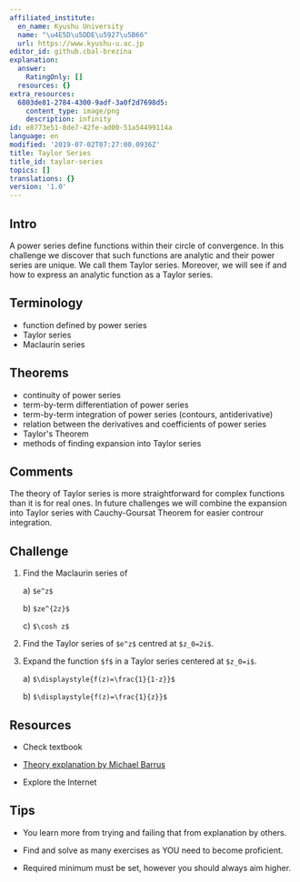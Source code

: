```yaml
---
affiliated_institute:
  en_name: Kyushu University
  name: "\u4E5D\u5DDE\u5927\u5B66"
  url: https://www.kyushu-u.ac.jp
editor_id: github.cbal-brezina
explanation:
  answer:
    RatingOnly: []
  resources: {}
extra_resources:
  6803de81-2784-4300-9adf-3a0f2d7698d5:
    content_type: image/png
    description: infinity
id: e8773e51-8de7-42fe-ad00-51a54499114a
language: en
modified: '2019-07-02T07:27:00.0936Z'
title: Taylor Series
title_id: taylor-series
topics: []
translations: {}
version: '1.0'
---
```


## Intro

A power series define functions within their circle of convergence. In this challenge we discover that such functions are analytic and their power series are unique. We call them  Taylor series. Moreover, we will see  if and how to express an analytic function as a Taylor series.   


## Terminology

- function  defined by power series
- Taylor series
- Maclaurin series 


## Theorems

- continuity of power series
- term-by-term differentiation of power series
- term-by-term integration of power series (contours, antiderivative)
- relation between the derivatives and coefficients of power series 
- Taylor's Theorem
- methods of finding expansion into Taylor series






## Comments

The theory of Taylor series is more straightforward for complex functions than it is for real ones. In future challenges we will combine the expansion into Taylor series  with Cauchy-Goursat Theorem for easier controur integration.


## Challenge

1. Find the Maclaurin series of

   a)  `$e^z$`
   
   b) `$ze^{2z}$`
   
   c) `$\cosh z$`
   
2. Find the Taylor series of `$e^z$` centred at `$z_0=2i$`. 

3. Expand the function `$f$`  in a Taylor series centered at `$z_0=i$`. 

    a)  `$\displaystyle{f(z)=\frac{1}{1-z}}$`
    
    b)  `$\displaystyle{f(z)=\frac{1}{z}}$` 



## Resources

- Check textbook

- [Theory explanation by Michael Barrus](https://youtu.be/gT9pK5OkM9Q)


- Explore the Internet

## Tips


- You learn more from trying and failing that from  explanation by others.

- Find and solve as many exercises as YOU need to become proficient.

- Required minimum must be set, however you should always aim higher.


